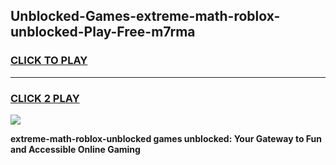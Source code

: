
## Unblocked-Games-extreme-math-roblox-unblocked-Play-Free-m7rma
<h3>
<a href="https://premium76.site?title=extreme-math-roblox-unblocked&ref=10A">CLICK TO PLAY</a></h3>
<hr>

<h3>
<a href="https://premium76.site?title=extreme-math-roblox-unblocked&ref=10A">CLICK 2 PLAY</a>
  
</h3>

<a href="https://premium76.site?title=extreme-math-roblox-unblocked&ref=10A"><img src="https://clearcache.store/games.png"></a>


**extreme-math-roblox-unblocked games unblocked: Your Gateway to Fun and Accessible Online Gaming**
